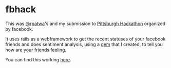 fbhack
======
This was [@rpatwa](https://github.com/rpatwa)'s and my submission to [Pittsburgh Hackathon](https://www.facebook.com/events/402569479796860/) organized by facebook.

It uses rails as a webframework to get the recent statuses of your facebook friends and does sentiment analysis, using a [gem](https://github.com/malavbhavsar/sentimentalizer) that I created, to tell you how are your friends feeling.

You can find this working [here](http://damp-anchorage-5339.herokuapp.com/).
